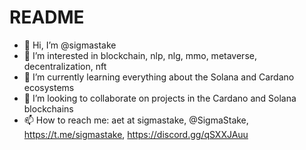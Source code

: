 # README

* 👋 Hi, I’m @sigmastake
* 👀 I’m interested in blockchain, nlp, nlg, mmo, metaverse, decentralization, nft
* 🌱 I’m currently learning everything about the Solana and Cardano ecosystems
* 💞️ I’m looking to collaborate on projects in the Cardano and Solana blockchains
* 📫 How to reach me: aet at sigmastake, @SigmaStake, https://t.me/sigmastake, https://discord.gg/qSXXJAuu
